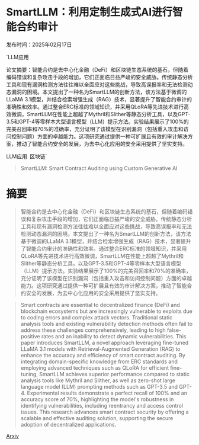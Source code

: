# SmartLLM：利用定制生成式AI进行智能合约审计

发布时间：2025年02月17日

`LLM应用

论文摘要：智能合约是去中心化金融（DeFi）和区块链生态系统的基石，但随着编码错误和复杂攻击手段的增加，它们正面临日益严峻的安全威胁。传统静态分析工具和现有漏洞检测方法往往难以全面应对这些挑战，导致高误报率和无法检测动态漏洞的困境。本文提出了一种名为SmartLLM的创新方法，该方法基于微调的LLaMA 3.1模型，并结合检索增强生成（RAG）技术，显著提升了智能合约审计的准确性和效率。通过整合ERC标准的领域知识，并采用QLoRA等先进技术进行高效微调，SmartLLM在性能上超越了Mythril和Slither等静态分析工具，以及GPT-3.5和GPT-4等零样本大型语言模型（LLM）提示方法。实验结果展示了100%的完美召回率和70%的准确率，充分证明了该模型在识别漏洞（包括重入攻击和访问控制问题）方面的卓越能力。这项研究通过提供一种可扩展且有效的审计解决方案，推动了智能合约安全的发展，为去中心化应用的安全采用提供了坚实支持。

LLM应用` `区块链`

> SmartLLM: Smart Contract Auditing using Custom Generative AI

# 摘要

> 智能合约是去中心化金融（DeFi）和区块链生态系统的基石，但随着编码错误和复杂攻击手段的增加，它们正面临日益严峻的安全威胁。传统静态分析工具和现有漏洞检测方法往往难以全面应对这些挑战，导致高误报率和无法检测动态漏洞的困境。本文提出了一种名为SmartLLM的创新方法，该方法基于微调的LLaMA 3.1模型，并结合检索增强生成（RAG）技术，显著提升了智能合约审计的准确性和效率。通过整合ERC标准的领域知识，并采用QLoRA等先进技术进行高效微调，SmartLLM在性能上超越了Mythril和Slither等静态分析工具，以及GPT-3.5和GPT-4等零样本大型语言模型（LLM）提示方法。实验结果展示了100%的完美召回率和70%的准确率，充分证明了该模型在识别漏洞（包括重入攻击和访问控制问题）方面的卓越能力。这项研究通过提供一种可扩展且有效的审计解决方案，推动了智能合约安全的发展，为去中心化应用的安全采用提供了坚实支持。

> Smart contracts are essential to decentralized finance (DeFi) and blockchain ecosystems but are increasingly vulnerable to exploits due to coding errors and complex attack vectors. Traditional static analysis tools and existing vulnerability detection methods often fail to address these challenges comprehensively, leading to high false-positive rates and an inability to detect dynamic vulnerabilities. This paper introduces SmartLLM, a novel approach leveraging fine-tuned LLaMA 3.1 models with Retrieval-Augmented Generation (RAG) to enhance the accuracy and efficiency of smart contract auditing. By integrating domain-specific knowledge from ERC standards and employing advanced techniques such as QLoRA for efficient fine-tuning, SmartLLM achieves superior performance compared to static analysis tools like Mythril and Slither, as well as zero-shot large language model (LLM) prompting methods such as GPT-3.5 and GPT-4. Experimental results demonstrate a perfect recall of 100% and an accuracy score of 70%, highlighting the model's robustness in identifying vulnerabilities, including reentrancy and access control issues. This research advances smart contract security by offering a scalable and effective auditing solution, supporting the secure adoption of decentralized applications.

[Arxiv](https://arxiv.org/abs/2502.13167)